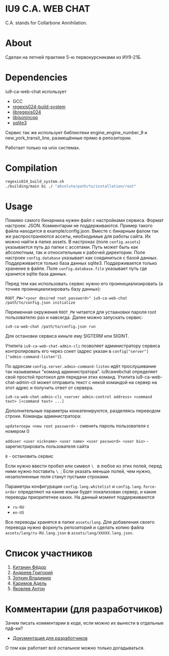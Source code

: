 # IU9 C.A. WEB CHAT

C.A. stands for Collarbone Annihilation.

# About

Сделан на летней практике 5-ю первокурсниками из ИУ9-21Б.

# Dependencies

iu9-ca-web-chat использует
- GCC
- [regexis024-build-system](
  https://gitlab.yyyi.ru/collarbone-annihilation/regexis024-build-system
  )
- [libregexis024](
  https://gitlab.yyyi.ru/kme-devline/libregexis024
  )
- [libjsonincpp](
  https://gitlab.yyyi.ru/collarbone-annihilation/libjsonincpp
  )
- [sqlite3](
  https://www.sqlite.org
  )

Сервис так же использует библиотеки engine_engine_number_9 и new_york_transit_line,
размещённые прямо в репозитории.

Работает только на unix системах.

# Compilation

```sh
regexis024_build_system.sh
./building/main bi ./ "absolute/path/to/installation/root"
```
# Usage

Помимо самого бинарника нужен файл с настройками сервиса. Формат настроек: JSON.
Комментарии не поддерживаются. Пример такого файла находится в example/config.json.
Вместе с бинарным фалом так же распространяются ассеты, необходимые для работы сайта.
Их можно найти в папке assets. В настроках (поле `config.assets`) указывается путь до
папки с ассетами. Путь может быть как абсолютным, так и относительным к рабочей директории.
Поле настроек `config.database` указывает как соединиться с базой данных.
Поддерживается только база данных sqlite3. Поддерживается только хранение в файле.
Поле `config.database.file` указывает путь где хранится sqlite база данных.

Перед тем как использовать сервис нужно его проинициализировать (а точнее проинициализировать
базу данных):

`ROOT_PW="<your desired root password>" iu9-ca-web-chat /path/to/config.json initialize`

Переменная окружения `ROOT_PW` читается для устаановки пароля root пользователю раз и навсегда.
Далее можно запускать сервис:

`iu9-ca-web-chat /path/to/config.json run`

Для остановки сервиса киньте ему SIGTERM или SIGINT.

Утилита `iu9-ca-web-chat-admin-cli` позволяет администратору сервиса контролировать его через сокет
(адрес указан в `config["server"]["admin-command-listen"]`).

По адресам `config.server.admin-command-listen` идёт прослушивание так называемых "команд администратора".
iu9cawebchat определяет свой простой протокол для передачи этих команд.
Утилита iu9-ca-web-chat-admin-cli может отправить текст с некой командой на сервер на этот адрес и получить
ответ от сервера.

```shell
iu9-ca-web-chat-admin-cli <server admin-control address> <command text> [<command text> ...]
```

Дополнительные параметры конкатенируются, разделяясь переводом строки.
Команды администратора:

`updateroopw <new root password>` - сменить пароль пользователя с номером 0

`adduser <user nickname> <user name> <user password> <user bio>` - зарегистрировать пользователя сайта 

`8` - остановить сервис

Если нужно ввести пробел или символ `\ ` в любое из этих полей, перед ними нужно поставить `\ `;
Если указать меньше полей, чем нужно, незаполненные поля станут пустыми строками.

Параметры конфигурации `config.lang.whitelist` и `config.lang.force-order` определяют на
какие языки будет локализован сервер, и какие переводы приоритетнее каких.
На данный момент поддерживаются
 - `ru-RU` 
 - `en-US`

Все переводы хранятся в папке `assets/lang`. Для добавления своего перевода нужно форкнуть репозиторий и
сделать копию файла `assets/lang/ru-RU.lang.json` в `assets/lang/XXXXX.lang.json`.

# Список участников

1. [Китанин Фёдор](https://gitflic.ru/user/fed-kit)
2. [Андреев Григорий](https://gitflic.ru/user/biburat)
3. [Зоткин Владимир](https://gitflic.ru/user/vova2006)
4. [Каримов Адель](https://gitflic.ru/user/ra1n)
5. [Яковлев Антон](https://gitflic.ru/user/yakovlevanton)

# Комментарии (для разработчиков)

Зачем писать комментарии в коде, если можно их вынести в отдельные пдф-ки?

- [Документация для разработчиков](
  https://gitlab.yyyi.ru/collarbone-annihilation/iu9-ca-chat-api)

О том как работает всё остальное можно только догадываться.
